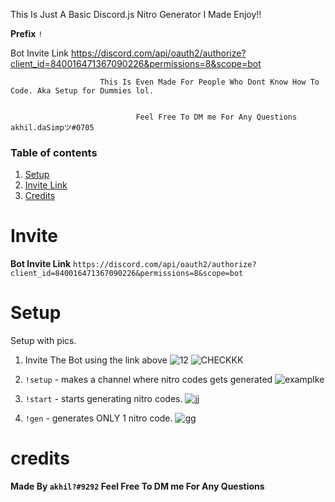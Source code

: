 This Is Just A Basic Discord.js Nitro Generator I Made Enjoy!!

 **Prefix** `!`

Bot Invite Link   https://discord.com/api/oauth2/authorize?client_id=840016471367090226&permissions=8&scope=bot

                        This Is Even Made For People Who Dont Know How To Code. Aka Setup for Dummies lol.
                        
                        
                                Feel Free To DM me For Any Questions akhil.daSimpツ#0705
### Table of contents
1. [Setup](#setup)
2. [Invite Link](#invite)
3. [Credits](#credits)

# Invite 

**Bot Invite Link** `https://discord.com/api/oauth2/authorize?client_id=840016471367090226&permissions=8&scope=bot`


# Setup 
Setup with pics.
1. Invite The Bot using the link above
![12](https://user-images.githubusercontent.com/60161763/126049971-f324bbfc-c5a5-422a-b73f-5566d85ee625.png)
![CHECKKK](https://user-images.githubusercontent.com/60161763/126050000-87186009-6685-418d-8e00-f144efc4f07b.png)

 
2. `!setup` - makes a channel where nitro codes gets generated
![examplke](https://user-images.githubusercontent.com/60161763/126049758-3cf07385-155b-4593-934a-441358ddae27.png)

3. `!start` - starts generating nitro codes.
![jj](https://user-images.githubusercontent.com/60161763/126049847-6fb5110a-f070-4e43-a745-d8a16c32b27b.png)


4. `!gen` - generates  ONLY 1 nitro code.
![gg](https://user-images.githubusercontent.com/60161763/126049875-c4a29a15-458d-4827-8a0f-0a1729fa3a88.png)




# credits
**Made By `akhil?#9292` Feel Free To DM me For Any Questions**



